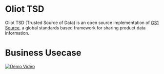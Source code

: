 # [](#header-1)Oliot TSD

Oliot TSD (Trusted Source of Data) is an open source implementation of [GS1 Source](https://www.gs1.org/gs1-source), a global standards based framework for sharing product data information.

# [](#header-2)Business Usecase
[![Demo Video](http://i.imgur.com/MAS5isA.png)](https://www.youtube.com/watch?v=xDuHekLrq_k "Demo Video")